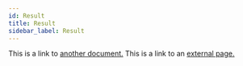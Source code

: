 ```yaml
---
id: Result
title: Result
sidebar_label: Result
---
```


This is a link to [another document.](doc3.md) This is a link to an [external page.](http://www.example.com)

